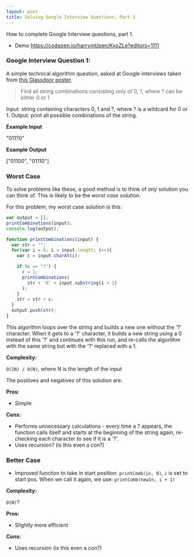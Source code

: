```yaml
---
layout: post
title: Solving Google Interview Questions, Part 1
---
```


<div class="message">
How to complete Google Interview questions, part 1.
</div>

- Demo https://codepen.io/harrymt/pen/KyoZLe?editors=1111

### Google Interview Question 1:

A simple technical algorithm question, asked at Google interviews taken from [this Glassdoor poster](https://www.glassdoor.co.uk/Interview/Google-Interview-RVW6328338.htm).

> Find all string combinations consisting only of 0, 1, where ? can be either 0 or 1

Input: string containing characters 0, 1 and ?, where ? is a wildcard for 0 or 1.
Output: print all possible combinations of the string.

**Example Input**

"011?0"

**Example Output**

["01100", "01110"]

### Worst Case

To solve problems like these, a good method is to think of *any* solution you can think of. This is likely to be the *worst case solution*.

For this problem, my worst case solution is this:

```javascript
var output = [];
printCombinations(input);
console.log(output);

function printCombinations(input) {
  var str = "";
  for(var i = 0; i < input.length; i++){
    var c = input.charAt(i);

    if (c == "?") {
      c = 1;
      printCombinations(
        str + '0' + input.substring(i + 1)
      );
    }
    str = str + c;
  }
  output.push(str);
}
```

This algorithm loops over the string and builds a new one without the '?' character. 
When it gets to a '?' character, it builds a new string using a 0 instead of this '?' and continues with this run, and re-calls the algorithm with the same string but with the '?' replaced with a 1.

**Complexity:**

`O(2N) / O(N)`, where N is the length of the input

The positives and negatives of this solution are:

**Pros:**
- Simple

**Cons:**
- Performs unnecessary calculations - every time a ? appears, the function calls itself and starts at the beginning of the string again, re-checking each character to see if it is a '?'.
- Uses recursion? (is this even a con?)


### Better Case

- Improved function to take in start position: `printComb(in, 0)`, `i` is set to start pos. When we call it again, we use: `printComb(newIn, i + 1)`

**Complexity:**

`O(N)`?

**Pros:**
- Slightly more efficient

**Cons:**
- Uses recursion (is this even a con?)
